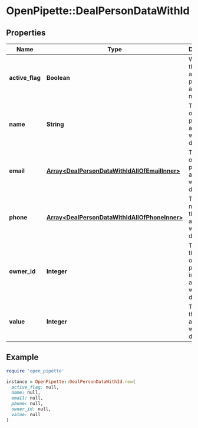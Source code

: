 # OpenPipette::DealPersonDataWithId

## Properties

| Name | Type | Description | Notes |
| ---- | ---- | ----------- | ----- |
| **active_flag** | **Boolean** | Whether the associated person is active or not | [optional] |
| **name** | **String** | The name of the person associated with the deal | [optional] |
| **email** | [**Array&lt;DealPersonDataWithIdAllOfEmailInner&gt;**](DealPersonDataWithIdAllOfEmailInner.md) | The emails of the person associated with the deal | [optional] |
| **phone** | [**Array&lt;DealPersonDataWithIdAllOfPhoneInner&gt;**](DealPersonDataWithIdAllOfPhoneInner.md) | The phone numbers of the person associated with the deal | [optional] |
| **owner_id** | **Integer** | The ID of the owner of the person that is associated with the deal | [optional] |
| **value** | **Integer** | The ID of the person associated with the deal | [optional] |

## Example

```ruby
require 'open_pipette'

instance = OpenPipette::DealPersonDataWithId.new(
  active_flag: null,
  name: null,
  email: null,
  phone: null,
  owner_id: null,
  value: null
)
```

